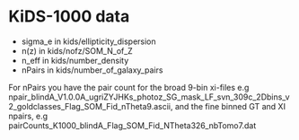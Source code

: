 # KiDS-1000 data

* sigma_e in kids/ellipticity_dispersion
* n(z)    in kids/nofz/SOM_N_of_Z
* n_eff   in kids/number_density
* nPairs  in kids/number_of_galaxy_pairs

For nPairs you have the pair count for the broad 9-bin xi-files e.g npair_blindA_V1.0.0A_ugriZYJHKs_photoz_SG_mask_LF_svn_309c_2Dbins_v2_goldclasses_Flag_SOM_Fid_nTheta9.ascii,   and the fine binned GT and XI npairs, e.g pairCounts_K1000_blindA_Flag_SOM_Fid_NTheta326_nbTomo7.dat



